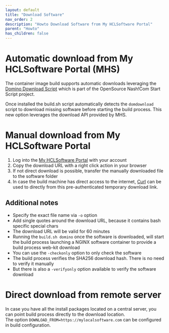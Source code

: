 ```yaml
---
layout: default
title: "Download Software"
nav_order: 2
description: "Howto Download Software from My HCLSoftware Portal"
parent: "Howto"
has_children: false
---
```



# Automatic download from My HCLSoftware Portal (MHS)

The container image build supports automatic downloads leveraging the [Domino Download Script](https://nashcom.github.io/domino-startscript/domdownload/) which is part of the OpenSource Nash!Com Start Script project.

Once installed the build.sh script automatically detects the `domdownload` script to download missing software before starting the build process.
This new option leverages the download API provided by MHS.


# Manual download from My HCLSoftware Portal

1. Log into the [My HCLSoftware Portal](https://my.hcltechsw.com/) with your account
2. Copy the download URL with a right click action in your browser
3. If not direct download is possible, transfer the manually downloaded file to the software folder
4. In case the build machine has direct access to the internet, [Curl](https://curl.se/) can be used to directly from this pre-authenticated temporary download link.


## Additional notes

- Specify the exact file name via `-o` option
- Add single quotes around the download URL, because it contains bash specific special chars
- The download URL will be valid for 60 minutes
- Running the `build.sh domino` once the software is downloaded, will start the build process launching a NGINX software container to provide a build process web-kit download
- You can use the `-checkonly` option to only check the software
- The build process verifies the SHA256 download hash. There is no need to verify it manually
- But there is also a `-verifyonly` option available to verify the software download


# Direct download from remote server

In case you have all the install packages located on a central server, you can point build process directly to the download location.  
The option `DOWNLOAD_FROM=https://mylocalsoftware.com` can be configured in build configuration.
